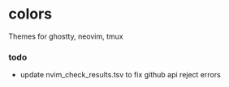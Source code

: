 # colors
Themes for ghostty, neovim, tmux

### todo
* update nvim_check_results.tsv to fix github api reject errors
